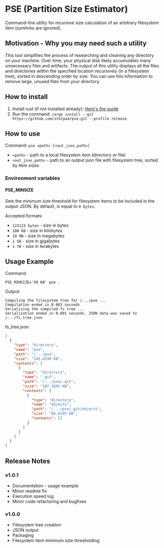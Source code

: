 # PSE (Partition Size Estimator) #

Command-line utility for recursive size calculation of an arbitrary filesystem item (symlinks are ignored).

## Motivation - Why you may need such a utility ##
This tool simplifies the process of researching and cleaning any directory on your machine. Over time, your physical 
disk likely accumulates many unnecessary files and artifacts. The output of this utility displays all the files and 
directories within the specified location recursively (in a filesystem tree), sorted in descending order by size. 
You can use this information to remove large, unused files from your directory.

## How to install ##
1. Install rust (if not installed already): [Here's the guide](https://www.rust-lang.org/tools/install)
2. Run the command: `cargo install --git https://github.com/stolpa4/pse.git --profile release`

## How to use ##
Command: `pse <path> [<out_json_path>]`
- `<path>` - path to a local filesystem item (directory or file)
- `<out_json_path>` - path to an output json file with filesystem tree, sorted by item sizes

### Environment variables ###

#### PSE_MINSIZE ####
Sets the minimum size threshold for filesystem items to be included in the output JSON. By default, is equal to `0 bytes`.

Accepted formats: 
 - `123123 bytes` - size in bytes
 - `100 KB` - size in kilobytes
 - `10 MB` - size in megabytes
 - `1 GB` - size in gigabytes
 - `1 TB` - size in terabytes

## Usage Example ##
Command
```
PSE_MINSIZE='50 KB' pse .
```
Output:
```
Compiling the filesystem tree for /.../pse ...
Compilation ended in 0.003 seconds
Serializing the compiled fs tree ...
Serialization ended in 0.001 seconds. JSON data was saved to /.../fs_tree.json
```
fs_tree.json:
```json
[
  {
    "type": "directory",
    "name": "pse",
    "path": "/.../pse",
    "size": "145.8330 KB",
    "contents": [
      {
        "type": "directory",
        "name": ".git",
        "path": "/.../pse/.git",
        "size": "107.3691 KB",
        "contents": [
          {
            "type": "directory",
            "name": "objects",
            "path": "/.../pse/.git/objects",
            "size": "66.0195 KB",
            "contents": []
          }
        ]
      }
    ]
  }
]
```

## Release Notes ##
### v1.0.1 ###
- Documentation - usage example
- Minor readme fix
- Execution speed log
- Minor code refactoring and bugfixes

### v1.0.0 ###
- Filesystem tree creation
- JSON output
- Packaging
- Filesystem item minimum size thresholding